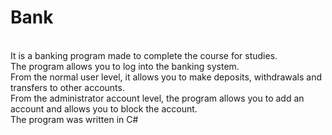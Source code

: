 # Bank
<br>It is a banking program made to complete the course for studies. 
<br>The program allows you to log into the banking system.
<br>From the normal user level, it allows you to make deposits, withdrawals and transfers to other accounts.
<br>From the administrator account level, the program allows you to add an account and allows you to block the account. 
<br>The program was written in C# 
